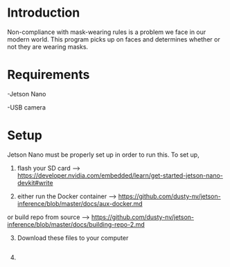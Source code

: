 # Introduction
Non-compliance with mask-wearing rules is a problem we face in our modern world. This program picks up on faces and determines whether or not they are wearing masks.

# Requirements
-Jetson Nano

-USB camera

# Setup
Jetson Nano must be properly set up in order to run this. To set up,

1. flash your SD card --> https://developer.nvidia.com/embedded/learn/get-started-jetson-nano-devkit#write

2. either run the Docker container --> https://github.com/dusty-nv/jetson-inference/blob/master/docs/aux-docker.md

  or build repo from source --> https://github.com/dusty-nv/jetson-inference/blob/master/docs/building-repo-2.md

3. Download these files to your computer	
``` bash

```

4. 
